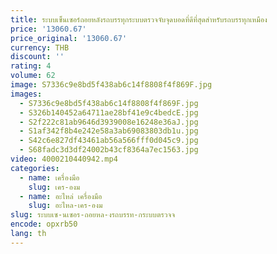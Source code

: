 ```yaml
---
title: ระบบเซ็นเซอร์ถอยหลังรถบรรทุกระบบตรวจจับจุดบอดที่ดีที่สุดสำหรับรถบรรทุกเหมือง
price: '13060.67'
price_original: '13060.67'
currency: THB
discount: ''
rating: 4
volume: 62
image: S7336c9e8bd5f438ab6c14f8808f4f869F.jpg
images:
  - S7336c9e8bd5f438ab6c14f8808f4f869F.jpg
  - S326b140452a64711ae28bf41e9c4bedcE.jpg
  - S2f222c81ab9646d3939008e16248e36aJ.jpg
  - S1af342f8b4e242e58a3ab69083803db1u.jpg
  - S42c6e827df43461ab56a566fff0d045c9.jpg
  - S68fadc3d3df24002b43cf8364a7ec1563.jpg
video: 4000210440942.mp4
categories:
  - name: เครื่องมือ
    slug: เคร-องม
  - name: อะไหล่ เครื่องมือ
    slug: อะไหล-เคร-องม
slug: ระบบเซ-นเซอร-ถอยหล-งรถบรรท-กระบบตรวจจ
encode: opxrb50
lang: th
---
```

  